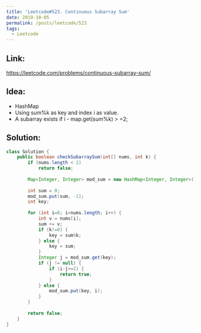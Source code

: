 ```yaml
---
title: 'Leetcode#523. Continuous Subarray Sum'
date: 2019-10-05
permalink: /posts/leetcode/523
tags:
  - Leetcode
---
```

## Link: ##
https://leetcode.com/problems/continuous-subarray-sum/

## Idea: ##
- HashMap
- Using sum%k as key and index i as value.
- A subarray exists if i - map.get(sum%k) > =2;

## Solution: ##
```java
class Solution {
    public boolean checkSubarraySum(int[] nums, int k) {
        if (nums.length < 2)
            return false;
        
        Map<Integer, Integer> mod_sum = new HashMap<Integer, Integer>();
    
        int sum = 0;
        mod_sum.put(sum, -1);
        int key;
        
        for (int i=0; i<nums.length; i++) {
            int v = nums[i];
            sum += v;
            if (k!=0) {
                key = sum%k;
            } else {
                key = sum;
            }
            Integer j = mod_sum.get(key);
            if (j != null) {
                if (i-j>=2) {
                    return true;
                }
            } else {
                mod_sum.put(key, i);
            }  
        }
        
        return false;
    }
}
```
